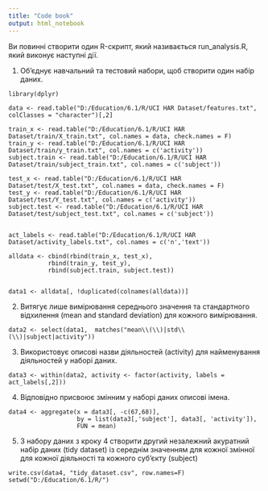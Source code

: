 ```yaml
---
title: "Code book"
output: html_notebook
---
```


Ви повинні створити один R-скрипт, який називається run_analysis.R, який 
виконує наступні дії.
1. Об’єднує навчальний та тестовий набори, щоб створити один набір даних.
```{r}
library(dplyr)

data <- read.table("D:/Education/6.1/R/UCI HAR Dataset/features.txt", colClasses = "character")[,2]
```


```{r}
train_x <- read.table("D:/Education/6.1/R/UCI HAR Dataset/train/X_train.txt", col.names = data, check.names = F)
train_y <- read.table("D:/Education/6.1/R/UCI HAR Dataset/train/y_train.txt", col.names = c('activity'))
subject.train <- read.table("D:/Education/6.1/R/UCI HAR Dataset/train/subject_train.txt", col.names = c('subject'))

test_x <- read.table("D:/Education/6.1/R/UCI HAR Dataset/test/X_test.txt", col.names = data, check.names = F)
test_y <- read.table("D:/Education/6.1/R/UCI HAR Dataset/test/Y_test.txt", col.names = c('activity'))
subject.test <- read.table("D:/Education/6.1/R/UCI HAR Dataset/test/subject_test.txt", col.names = c('subject'))


act_labels <- read.table("D:/Education/6.1/R/UCI HAR Dataset/activity_labels.txt", col.names = c('n','text'))

alldata <- cbind(rbind(train_x, test_x),
           rbind(train_y, test_y), 
           rbind(subject.train, subject.test))

```

```{r}

data1 <- alldata[, !duplicated(colnames(alldata))]
```

2. Витягує лише вимірювання середнього значення та стандартного
відхилення (mean and standard deviation) для кожного вимірювання.

```{r}
data2 <- select(data1,  matches("mean\\(\\)|std\\(\\)|subject|activity"))
```

3. Використовує описові назви діяльностей (activity) для найменування 
діяльностей у наборі даних.

```{r}
data3 <- within(data2, activity <- factor(activity, labels = act_labels[,2]))
```

4. Відповідно присвоює змінним у наборі даних описові імена.

```{r}
data4 <- aggregate(x = data3[, -c(67,68)], 
                   by = list(data3[,'subject'], data3[, 'activity']),
                   FUN = mean)
```

5. З набору даних з кроку 4 створити другий незалежний акуратний набір 
даних (tidy dataset) із середнім значенням для кожної змінної для кожної 
діяльності та кожного суб’єкту (subject)

```{r}
write.csv(data4, "tidy_dataset.csv", row.names=F)
setwd("D:/Education/6.1/R/")
```

